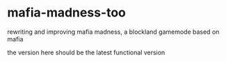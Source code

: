 # mafia-madness-too
rewriting and improving mafia madness, a blockland gamemode based on mafia  
  
the version here should be the latest functional version
